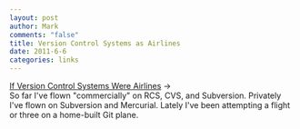 ```yaml
--- 
layout: post
author: Mark
comments: "false"
title: Version Control Systems as Airlines
date: 2011-6-6
categories: links
---
```

<a title="If Version Control Systems Were Airlines" href="http://changelog.complete.org/archives/698-if-version-control-systems-were-airlines">If Version Control Systems Were Airlines</a> &rarr;
<br />
So far I've flown "commercially" on RCS, CVS, and Subversion. Privately I've flown on Subversion and Mercurial. Lately I've been attempting a flight or three on a home-built Git plane.
